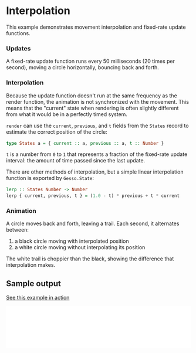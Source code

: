 # Interpolation

This example demonstrates movement interpolation and fixed-rate update functions.

### Updates

A fixed-rate update function runs every 50 milliseconds (20 times per second), moving a circle horizontally, bouncing back and forth.

### Interpolation

Because the update function doesn't run at the same frequency as the render function, the animation is not synchronized with the movement. This means that the "current" state when rendering is often slightly different from what it would be in a perfectly timed system.

`render` can use the `current`, `previous`, and `t` fields from the `States` record to estimate the correct position of the circle:

```purescript
type States a = { current :: a, previous :: a, t :: Number }
```

`t` is a number from `0` to `1` that represents a fraction of the fixed-rate update interval: the amount of time passed since the last update.

There are other methods of interpolation, but a simple linear interpolation function is exported by `Gesso.State`:

```purescript
lerp :: States Number -> Number
lerp { current, previous, t } = (1.0 - t) * previous + t * current
```

### Animation

A circle moves back and forth, leaving a trail. Each second, it alternates between:

1. a black circle moving with interpolated position
2. a white circle moving without interpolating its position

The white trail is choppier than the black, showing the difference that interpolation makes.

## Sample output

[See this example in action](https://smilack.github.io/purescript-gesso/examples/interpolation/dist/)

![A black circle moves to the right, leaving a smooth trail. After one second, it changes to a white circle and leaves a choppy trail. The black and white circles alternate each second, moving back and forth, demonstrating the difference between motion that has been smoothed and motion that hasn't.](interpolation.gif)
